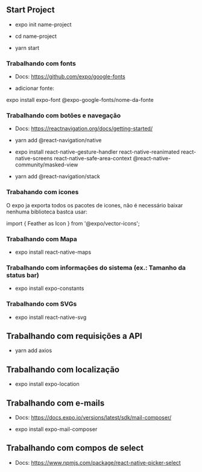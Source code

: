 ## Start Project

- expo init name-project

- cd name-project

- yarn start

### Trabalhando com fonts

- Docs: https://github.com/expo/google-fonts

- adicionar fonte:

expo install expo-font @expo-google-fonts/nome-da-fonte

### Trabalhando com botões e navegação

- Docs: https://reactnavigation.org/docs/getting-started/

- yarn add @react-navigation/native

- expo install react-native-gesture-handler react-native-reanimated react-native-screens react-native-safe-area-context @react-native-community/masked-view

- yarn add @react-navigation/stack

### Trabahando com icones

O expo ja exporta todos os pacotes de icones, não é necessário baixar nenhuma biblioteca bastca usar:

import { Feather as Icon } from '@expo/vector-icons';

### Trabalhando com Mapa

- expo install react-native-maps

### Trabalhando com informações do sistema (ex.: Tamanho da status bar)

- expo install expo-constants

### Trabalhando com SVGs

- expo install react-native-svg

## Trabalhando com requisições a API

- yarn add axios

## Trabalhando com localização

- expo install expo-location

## Trabalhando com e-mails

- Docs: https://docs.expo.io/versions/latest/sdk/mail-composer/

- expo install expo-mail-composer

## Trabalhando com compos de select

- Docs: https://www.npmjs.com/package/react-native-picker-select
